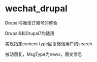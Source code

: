 wechat_drupal
=============

Drupal与微信订阅号的整合

Drupal6和Drupal7均适用

实现指定content type回复微信用户的search

被动回复，MsgType为news，图文信息
